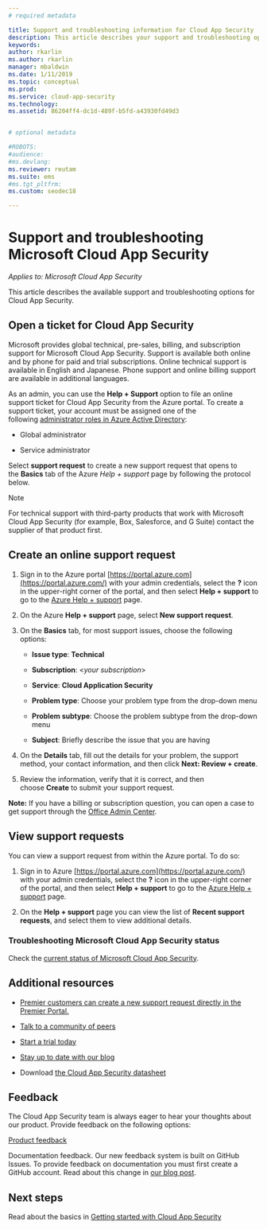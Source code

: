 ```yaml
---
# required metadata

title: Support and troubleshooting information for Cloud App Security
description: This article describes your support and troubleshooting options for Microsoft Cloud App Security 
keywords:
author: rkarlin
ms.author: rkarlin
manager: mbaldwin
ms.date: 1/11/2019
ms.topic: conceptual
ms.prod:
ms.service: cloud-app-security
ms.technology:
ms.assetid: 86204ff4-dc1d-489f-b5fd-a43930fd49d3


# optional metadata

#ROBOTS:
#audience:
#ms.devlang:
ms.reviewer: reutam
ms.suite: ems
#ms.tgt_pltfrm:
ms.custom: seodec18

---
```

# Support and troubleshooting Microsoft Cloud App Security

*Applies to: Microsoft Cloud App Security*

This article describes the available support and troubleshooting options for Cloud App Security.

## Open a ticket for Cloud App Security

Microsoft provides global technical, pre-sales, billing, and subscription support for Microsoft Cloud App Security. Support is available both online and by phone for paid and trial subscriptions. Online technical support is available in English and Japanese. Phone support and online billing support are available
in additional languages.

As an admin, you can use the **Help + Support** option to file an online support ticket for Cloud App Security from the Azure portal. To create a support ticket, your account must be assigned one of the following [administrator roles in Azure Active Directory](https://docs.microsoft.com/azure/active-directory/active-directory-assign-admin-roles-azure-portal):

-   Global administrator

-   Service administrator

Select **support request** to create a new support request that opens to the **Basics** tab of the Azure *Help + support* page by following the protocol below.

>[!NOTE]
> For technical support with third-party products that work with Microsoft Cloud App Security (for example, Box, Salesforce, and G Suite) contact the supplier of that product first.


## Create an online support request

1.  Sign in to the Azure portal [https://portal.azure.com](https://portal.azure.com/) with your admin
    credentials, select the **?** icon in the upper-right corner of the portal, and then select **Help + support** to go to the [Azure Help + support](https://ms.portal.azure.com/#blade/Microsoft_Azure_Support/HelpAndSupportBlade/overview) page.

2.  On the Azure **Help + support** page, select **New support request**.

3.  On the **Basics** tab, for most support issues, choose the following options:

    -   **Issue type**: **Technical**

    -   **Subscription**: \<*your subscription*\>

    -   **Service**: **Cloud Application Security**

    -   **Problem type**: Choose your problem type from the drop-down menu

    -   **Problem subtype**: Choose the problem subtype from the drop-down menu

    -   **Subject**: Briefly describe the issue that you are having

4.  On the **Details** tab, fill out the details for your problem, the support method, your contact information, and then click **Next: Review + create**.

5.  Review the information, verify that it is correct, and then choose **Create** to submit your support request.

**Note:** If you have a billing or subscription question, you can open a case to get support through the [Office Admin Center](https://portal.office.com/Support/SupportEntry.aspx).

## View support requests

You can view a support request from within the Azure portal. To do so:

1.  Sign in to Azure [https://portal.azure.com](https://portal.azure.com/) with your admin credentials, select the **?** icon in the upper-right corner of the portal, and then select **Help + support** to go to the [Azure Help + support](https://ms.portal.azure.com/#blade/Microsoft_Azure_Support/HelpAndSupportBlade/overview) page.

2.  On the **Help + support** page you can view the list of **Recent support requests**, and select them to view additional details.

### Troubleshooting Microsoft Cloud App Security status

Check the [current status of Microsoft Cloud App Security](https://status.cloudappsecurity.com/).


## Additional resources

- [Premier customers can create a new support request directly in the Premier Portal.](https://premier.microsoft.com/)

-  [Talk to a community of peers](aka.ms/mcascommunity)

-   [Start a trial today](aka.ms/mcastrial)

-   [Stay up to date with our blog](aka.ms/mcasblog)

-   Download [the Cloud App Security datasheet](http://download.microsoft.com/download/E/F/E/EFE908F8-7EDB-4244-8039-67BA574186CC/Microsoft_Cloud_App_Security_eBook.pdf)

## Feedback

The Cloud App Security team is always eager to hear your thoughts about our product. Provide feedback on the following options:

[Product feedback](https://microsoftsecurity.uservoice.com/forums/905161-cloud-app-security) 

Documentation feedback. Our new feedback system is built on GitHub Issues. To provide feedback on documentation you must first create a GitHub account. Read about this change in [our blog post](https://docs.microsoft.com/teamblog/a-new-feedback-system-is-coming-to-docs).



## Next steps 

Read about the basics in [Getting started with Cloud App Security](getting-started-with-cloud-app-security.md) 
